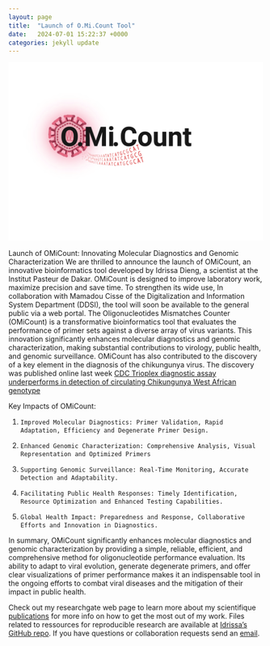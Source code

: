 ```yaml
---
layout: page
title:  "Launch of O.Mi.Count Tool"
date:   2024-07-01 15:22:37 +0000
categories: jekyll update
---
```


![My helpful screenshot](/assets/omc_jekyll.png)

Launch of OMiCount: Innovating Molecular Diagnostics and Genomic Characterization 
We are thrilled to announce the launch of OMiCount, an innovative bioinformatics tool developed by Idrissa Dieng, a scientist at the Institut Pasteur de Dakar. OMiCount is designed to improve laboratory work, maximize precision and save time. To strengthen its wide use, In collaboration with Mamadou Cisse of the Digitalization and Information System Department (DDSI), the tool will soon be available to the general public via a web portal. 
The Oligonucleotides Mismatches Counter (OMiCount) is a transformative bioinformatics tool that evaluates the performance of primer sets against a diverse array of virus variants. This innovation significantly enhances molecular diagnostics and genomic characterization, making substantial contributions to virology, public health, and genomic surveillance. OMiCount has also contributed to the discovery of a key element in the diagnosis of the chikungunya virus. The discovery was published online last week [CDC Trioplex diagnostic assay underperforms in detection of circulating Chikungunya West African genotype](https://journals.asm.org/doi/epub/10.1128/jcm.00405-24)
 
Key Impacts of OMiCount:  
1.     Improved Molecular Diagnostics: Primer Validation, Rapid Adaptation, Efficiency and Degenerate Primer Design.  
2.     Enhanced Genomic Characterization: Comprehensive Analysis, Visual Representation and Optimized Primers 
3.     Supporting Genomic Surveillance: Real-Time Monitoring, Accurate Detection and Adaptability.  
4.     Facilitating Public Health Responses: Timely Identification, Resource Optimization and Enhanced Testing Capabilities. 
5.     Global Health Impact: Preparedness and Response, Collaborative Efforts and Innovation in Diagnostics. 
 
In summary, OMiCount significantly enhances molecular diagnostics and genomic characterization by providing a simple, reliable, efficient, and comprehensive method for oligonucleotide performance evaluation. Its ability to adapt to viral evolution, generate degenerate primers, and offer clear visualizations of primer performance makes it an indispensable tool in the ongoing efforts to combat viral diseases and the mitigation of their impact in public health. 
 
Check out my researchgate web page to learn more about my scientifique [publications][scientific-papers] for more info on how to get the most out of my work. Files  related to ressources for reproducible research are available at [Idrissa’s GitHub repo][IDaGhostWriter-gh]. If you have questions or collaboration requests send an [email][idrissa-mail].

[scientific-papers]: https://www.researchgate.net/profile/Idrissa-Dieng-2
[IDaGhostWriter-gh]:   https://github.com/IDaGhostWriter
[idrissa-mail]: mailto:idrissa.dieng@pasteur.sn
